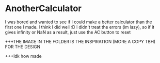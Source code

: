 # AnotherCalculator
I was bored and wanted to see if I could make a better calculator than the first one I made. I think I did well :D
I didn't treat the errors (im lazy), so if it gives infinity or NaN as a result, just use the AC button to reset

+++THE IMAGE IN THE FOLDER IS THE INSPIRATION (MORE A COPY TBH) FOR THE DESIGN


+++Idk how made 
